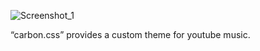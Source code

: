 ![Screenshot_1](https://github.com/user-attachments/assets/89df98c1-ea5e-4c67-b7ed-2f50fd32fb4d)

“carbon.css” provides a custom theme for youtube music. 
